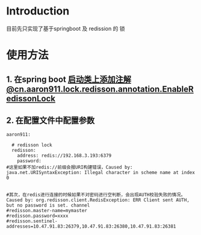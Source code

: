 
# Introduction

目前先只实现了基于springboot 及 redission 的 锁





# 使用方法
## 1. 在spring boot 启动类上添加注解@cn.aaron911.lock.redisson.annotation.EnableRedissonLock


## 2. 在配置文件中配置参数
```
aaron911:
    
  # redisson lock
  redisson:
    address: redis://192.168.3.193:6379
    password:
#这里如果不加redis://前缀会报URI构建错误，Caused by: java.net.URISyntaxException: Illegal character in scheme name at index 0


#其次，在redis进行连接的时候如果不对密码进行空判断，会出现AUTH校验失败的情况。Caused by: org.redisson.client.RedisException: ERR Client sent AUTH, but no password is set. channel  
#redisson.master-name=mymaster
#redisson.password=xxxx
#redisson.sentinel-addresses=10.47.91.83:26379,10.47.91.83:26380,10.47.91.83:26381      

```
